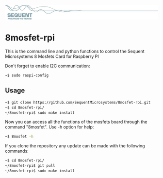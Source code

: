 [![8mosfet-rpi](readmeres/sequent.jpg)](https://www.sequentmicrosystems.com)

# 8mosfet-rpi

This is the command line and python functions to control the Sequent Microsystems 8 Mosfets Card for Raspberry PI

Don't forget to enable I2C communication:
```bash
~$ sudo raspi-config
```

## Usage

```bash
~$ git clone https://github.com/SequentMicrosystems/8mosfet-rpi.git
~$ cd 8mosfet-rpi/
~/8mosfet-rpi$ sudo make install
```

Now you can access all the functions of the mosfets board through the command "8mosfet". Use -h option for help:
```bash
~$ 8mosfet -h
```

If you clone the repository any update can be made with the following commands:

```bash
~$ cd 8mosfet-rpi/  
~/8mosfet-rpi$ git pull
~/8mosfet-rpi$ sudo make install
```  
